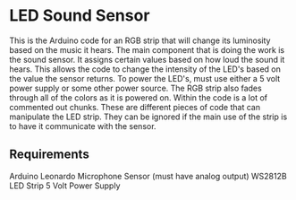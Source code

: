 # LED Sound Sensor

This is the Arduino code for an RGB strip that will change its luminosity based on the music it hears. The main component that is doing the work is the sound sensor. It assigns certain values based on how loud the sound it hears. This allows the code to change the intensity of the LED's based on the value the sensor returns. To power the LED's, must use either a 5 volt power supply or some other power source. The RGB strip also fades through all of the colors as it is powered on. Within the code is a lot of commented out chunks. These are different pieces of code that can manipulate the LED strip. They can be ignored if the main use of the strip is to have it communicate with the sensor.

## Requirements

Arduino Leonardo
Microphone Sensor (must have analog output)
WS2812B LED Strip
5 Volt Power Supply
